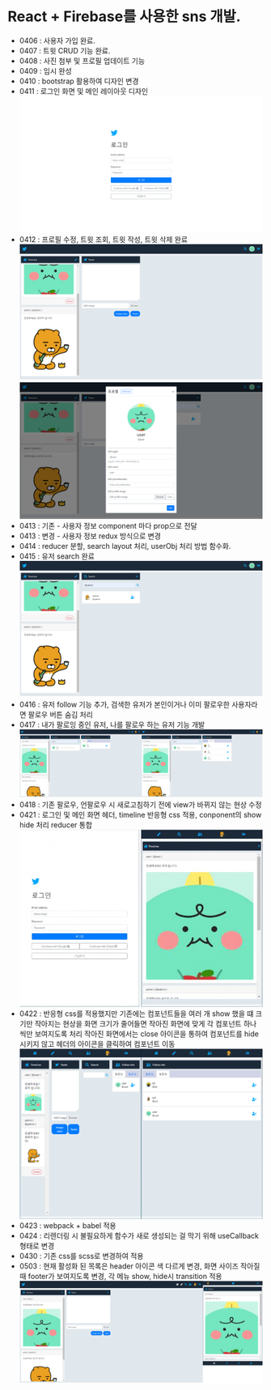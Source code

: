 # React + Firebase를 사용한 sns 개발.
- 0406 : 사용자 가입 완료.
- 0407 : 트윗 CRUD 기능 완료.
- 0408 : 사진 첨부 및 프로필 업데이트 기능
- 0409 : 임시 완성
- 0410 : bootstrap 활용하여 디자인 변경
- 0411 : 로그인 화면 및 메인 레이아웃 디자인
![login](./readmeImg/login.png)
- 0412 : 프로필 수정, 트윗 조회, 트윗 작성, 트윗 삭제 완료
![tweet](./readmeImg/tweet.png)
![profile](./readmeImg/profile.png)
- 0413 : 기존 - 사용자 정보 component 마다 prop으로 전달
- 0413 : 변경 - 사용자 정보 redux 방식으로 변경
- 0414 : reducer 분할, search layout 처리, userObj 처리 방법 함수화.
- 0415 : 유저 search 완료 
![search](./readmeImg/search.png)
- 0416 : 유저 follow 기능 추가, 검색한 유저가 본인이거나 이미 팔로우한 사용자라면 팔로우 버튼 숨김 처리
- 0417 : 내가 팔로잉 중인 유저, 나를 팔로우 하는 유저 기능 개발 
![follow](./readmeImg/follow.png)
- 0418 : 기존 팔로우, 언팔로우 시 새로고침하기 전에 view가 바뀌지 않는 현상 수정
- 0421 : 로그인 및 메인 화면 헤더, timeline 반응형 css 적용, conponent의 show hide 처리 reducer 통합
![responsive1](./readmeImg/responsive1.png)
- 0422 : 반응형 css를 적용했지만 기존에는 컴포넌트들을 여러 개 show 했을 떄 크기만 작아지는 현상을 화면 크기가 줄어들면 작아진 화면에 맞게 각 컴포넌트 하나씩만 보여지도록 처리 작아진 화면에서는  close 아이콘을 통하여 컴포넌트를 hide 시키지 않고 헤더의 아이콘을 클릭하여 컴포넌트 이동
![responsive2](./readmeImg/responsive2.png)
- 0423 : webpack + babel 적용
- 0424 : 리렌더링 시 불필요하게 함수가 새로 생성되는 걸 막기 위해 useCallback형태로 변경
- 0430 : 기존 css를 scss로 변경하여 적용
- 0503 : 현재 활성화 된 목록은 header 아이콘 색 다르게 변경, 화면 사이즈 작아질 때 footer가 보여지도록 변경, 각 메뉴 show, hide시 transition 적용
![0503](./readmeImg/0503.png)
